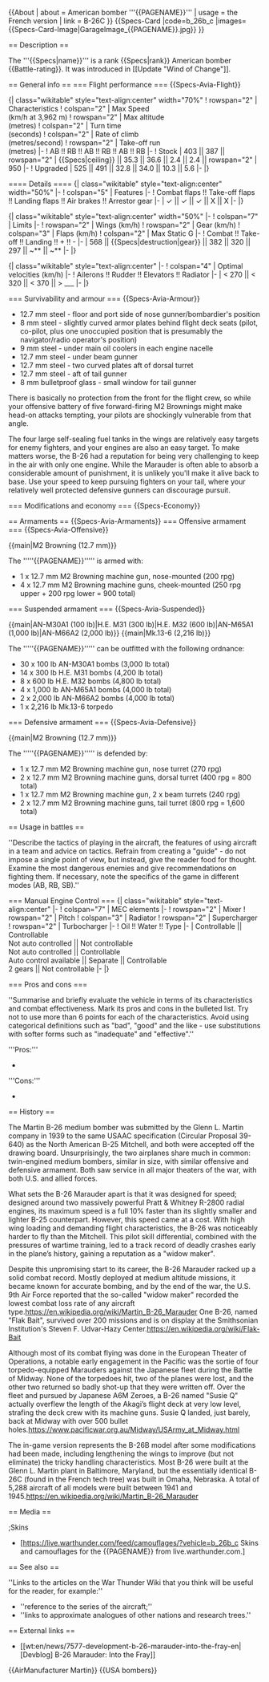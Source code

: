 {{About
| about = American bomber '''{{PAGENAME}}'''
| usage = the French version
| link = B-26C
}}
{{Specs-Card
|code=b_26b_c
|images={{Specs-Card-Image|GarageImage_{{PAGENAME}}.jpg}}
}}

== Description ==

<!-- ''In the description, the first part should be about the history of and the creation and combat usage of the aircraft, as well as its key features. In the second part, tell the reader about the aircraft in the game. Insert a screenshot of the vehicle, so that if the novice player does not remember the vehicle by name, he will immediately understand what kind of vehicle the article is talking about.'' -->

The '''{{Specs|name}}''' is a rank {{Specs|rank}} American bomber {{Battle-rating}}. It was introduced in [[Update "Wind of Change"]].

== General info ==
=== Flight performance ===
{{Specs-Avia-Flight}}

<!-- ''Describe how the aircraft behaves in the air. Speed, manoeuvrability, acceleration and allowable loads - these are the most important characteristics of the vehicle.'' -->

{| class="wikitable" style="text-align:center" width="70%"
! rowspan="2" | Characteristics
! colspan="2" | Max Speed<br>(km/h at 3,962 m)
! rowspan="2" | Max altitude<br>(metres)
! colspan="2" | Turn time<br>(seconds)
! colspan="2" | Rate of climb<br>(metres/second)
! rowspan="2" | Take-off run<br>(metres)
|-
! AB !! RB !! AB !! RB !! AB !! RB
|-
! Stock
| 403 || 387 || rowspan="2" | {{Specs|ceiling}} || 35.3 || 36.6 || 2.4 || 2.4 || rowspan="2" | 950
|-
! Upgraded
| 525 || 491 || 32.8 || 34.0 || 10.3 || 5.6
|-
|}

==== Details ====
{| class="wikitable" style="text-align:center" width="50%"
|-
! colspan="5" | Features
|-
! Combat flaps !! Take-off flaps !! Landing flaps !! Air brakes !! Arrestor gear
|-
| ✓ || ✓ || ✓ || X || X <!-- ✓ -->
|-
|}

{| class="wikitable" style="text-align:center" width="50%"
|-
! colspan="7" | Limits
|-
! rowspan="2" | Wings (km/h)
! rowspan="2" | Gear (km/h)
! colspan="3" | Flaps (km/h)
! colspan="2" | Max Static G
|-
! Combat !! Take-off !! Landing !! + !! -
|-
| 568 <!-- {{Specs|destruction|body}} --> || {{Specs|destruction|gear}} || 382 || 320 || 297 || ~** || ~**
|-
|}

{| class="wikitable" style="text-align:center"
|-
! colspan="4" | Optimal velocities (km/h)
|-
! Ailerons !! Rudder !! Elevators !! Radiator
|-
| < 270 || < 320 || < 370 || > \_\_\_
|-
|}

=== Survivability and armour ===
{{Specs-Avia-Armour}}

<!-- ''Examine the survivability of the aircraft. Note how vulnerable the structure is and how secure the pilot is, whether the fuel tanks are armoured, etc. Describe the armour, if there is any, and also mention the vulnerability of other critical aircraft systems.'' -->

- 12.7 mm steel - floor and port side of nose gunner/bombardier's position
- 8 mm steel - slightly curved armor plates behind flight deck seats (pilot, co-pilot, plus one unoccupied position that is presumably the navigator/radio operator's position)
- 9 mm steel - under main oil coolers in each engine nacelle
- 12.7 mm steel - under beam gunner
- 12.7 mm steel - two curved plates aft of dorsal turret
- 12.7 mm steel - aft of tail gunner
- 8 mm bulletproof glass - small window for tail gunner

There is basically no protection from the front for the flight crew, so while your offensive battery of five forward-firing M2 Brownings might make head-on attacks tempting, your pilots are shockingly vulnerable from that angle.

The four large self-sealing fuel tanks in the wings are relatively easy targets for enemy fighters, and your engines are also an easy target. To make matters worse, the B-26 had a reputation for being very challenging to keep in the air with only one engine. While the Marauder is often able to absorb a considerable amount of punishment, it is unlikely you'll make it alive back to base. Use your speed to keep pursuing fighters on your tail, where your relatively well protected defensive gunners can discourage pursuit.

=== Modifications and economy ===
{{Specs-Economy}}

== Armaments ==
{{Specs-Avia-Armaments}}
=== Offensive armament ===
{{Specs-Avia-Offensive}}

<!-- ''Describe the offensive armament of the aircraft, if any. Describe how effective the cannons and machine guns are in a battle, and also what belts or drums are better to use. If there is no offensive weaponry, delete this subsection.'' -->

{{main|M2 Browning (12.7 mm)}}

The '''''{{PAGENAME}}''''' is armed with:

- 1 x 12.7 mm M2 Browning machine gun, nose-mounted (200 rpg)
- 4 x 12.7 mm M2 Browning machine guns, cheek-mounted (250 rpg upper + 200 rpg lower = 900 total)

=== Suspended armament ===
{{Specs-Avia-Suspended}}

<!-- ''Describe the aircraft's suspended armament: additional cannons under the wings, bombs, rockets and torpedoes. This section is especially important for bombers and attackers. If there is no suspended weaponry remove this subsection.'' -->

{{main|AN-M30A1 (100 lb)|H.E. M31 (300 lb)|H.E. M32 (600 lb)|AN-M65A1 (1,000 lb)|AN-M66A2 (2,000 lb)}}
{{main|Mk.13-6 (2,216 lb)}}

The '''''{{PAGENAME}}''''' can be outfitted with the following ordnance:

- 30 x 100 lb AN-M30A1 bombs (3,000 lb total)
- 14 x 300 lb H.E. M31 bombs (4,200 lb total)
- 8 x 600 lb H.E. M32 bombs (4,800 lb total)
- 4 x 1,000 lb AN-M65A1 bombs (4,000 lb total)
- 2 x 2,000 lb AN-M66A2 bombs (4,000 lb total)
- 1 x 2,216 lb Mk.13-6 torpedo

=== Defensive armament ===
{{Specs-Avia-Defensive}}

<!-- ''Defensive armament with turret machine guns or cannons, crewed by gunners. Examine the number of gunners and what belts or drums are better to use. If defensive weaponry is not available, remove this subsection.'' -->

{{main|M2 Browning (12.7 mm)}}

The '''''{{PAGENAME}}''''' is defended by:

- 1 x 12.7 mm M2 Browning machine gun, nose turret (270 rpg)
- 2 x 12.7 mm M2 Browning machine guns, dorsal turret (400 rpg = 800 total)
- 1 x 12.7 mm M2 Browning machine gun, 2 x beam turrets (240 rpg)
- 2 x 12.7 mm M2 Browning machine guns, tail turret (800 rpg = 1,600 total)

== Usage in battles ==

<!-- ''Describe the tactics of playing in the aircraft, the features of using aircraft in a team and advice on tactics. Refrain from creating a "guide" - do not impose a single point of view, but instead, give the reader food for thought. Examine the most dangerous enemies and give recommendations on fighting them. If necessary, note the specifics of the game in different modes (AB, RB, SB).'' -->

''Describe the tactics of playing in the aircraft, the features of using aircraft in a team and advice on tactics. Refrain from creating a "guide" - do not impose a single point of view, but instead, give the reader food for thought. Examine the most dangerous enemies and give recommendations on fighting them. If necessary, note the specifics of the game in different modes (AB, RB, SB).''

=== Manual Engine Control ===
{| class="wikitable" style="text-align:center"
|-
! colspan="7" | MEC elements
|-
! rowspan="2" | Mixer
! rowspan="2" | Pitch
! colspan="3" | Radiator
! rowspan="2" | Supercharger
! rowspan="2" | Turbocharger
|-
! Oil !! Water !! Type
|-
| Controllable || Controllable<br>Not auto controlled || Not controllable<br>Not auto controlled || Controllable<br>Auto control available || Separate || Controllable<br>2 gears || Not controllable
|-
|}

=== Pros and cons ===

<!-- ''Summarise and briefly evaluate the vehicle in terms of its characteristics and combat effectiveness. Mark its pros and cons in the bulleted list. Try not to use more than 6 points for each of the characteristics. Avoid using categorical definitions such as "bad", "good" and the like - use substitutions with softer forms such as "inadequate" and "effective".'' -->

''Summarise and briefly evaluate the vehicle in terms of its characteristics and combat effectiveness. Mark its pros and cons in the bulleted list. Try not to use more than 6 points for each of the characteristics. Avoid using categorical definitions such as "bad", "good" and the like - use substitutions with softer forms such as "inadequate" and "effective".''

'''Pros:'''

-

'''Cons:'''

-

== History ==

<!-- ''Describe the history of the creation and combat usage of the aircraft in more detail than in the introduction. If the historical reference turns out to be too long, take it to a separate article, taking a link to the article about the vehicle and adding a block "/History" (example: <nowiki>https://wiki.warthunder.com/(Vehicle-name)/History</nowiki>) and add a link to it here using the <code>main</code> template. Be sure to reference text and sources by using <code><nowiki><ref></ref></nowiki></code>, as well as adding them at the end of the article with <code><nowiki><references /></nowiki></code>. This section may also include the vehicle's dev blog entry (if applicable) and the in-game encyclopedia description (under <code><nowiki>=== In-game description ===</nowiki></code>, also if applicable).'' -->

The Martin B-26 medium bomber was submitted by the Glenn L. Martin company in 1939 to the same USAAC specification (Circular Proposal 39-640) as the North American B-25 Mitchell, and both were accepted off the drawing board. Unsurprisingly, the two airplanes share much in common: twin-engined medium bombers, similar in size, with similar offensive and defensive armament. Both saw service in all major theaters of the war, with both U.S. and allied forces.

What sets the B-26 Marauder apart is that it was designed for speed; designed around two massively powerful Pratt & Whitney R-2800 radial engines, its maximum speed is a full 10% faster than its slightly smaller and lighter B-25 counterpart. However, this speed came at a cost. With high wing loading and demanding flight characteristics, the B-26 was noticeably harder to fly than the Mitchell. This pilot skill differential, combined with the pressures of wartime training, led to a track record of deadly crashes early in the plane’s history, gaining a reputation as a "widow maker".

Despite this unpromising start to its career, the B-26 Marauder racked up a solid combat record. Mostly deployed at medium altitude missions, it became known for accurate bombing, and by the end of the war, the U.S. 9th Air Force reported that the so-called "widow maker" recorded the lowest combat loss rate of any aircraft type.<ref>https://en.wikipedia.org/wiki/Martin_B-26_Marauder</ref> One B-26, named "Flak Bait", survived over 200 missions and is on display at the Smithsonian Institution's Steven F. Udvar-Hazy Center.<ref>https://en.wikipedia.org/wiki/Flak-Bait</ref>

Although most of its combat flying was done in the European Theater of Operations, a notable early engagement in the Pacific was the sortie of four torpedo-equipped Marauders against the Japanese fleet during the Battle of Midway. None of the torpedoes hit, two of the planes were lost, and the other two returned so badly shot-up that they were written off. Over the fleet and pursued by Japanese A6M Zeroes, a B-26 named "Susie Q" actually overflew the length of the Akagi’s flight deck at very low level, strafing the deck crew with its machine guns. Susie Q landed, just barely, back at Midway with over 500 bullet holes.<ref>https://www.pacificwar.org.au/Midway/USArmy_at_Midway.html</ref>

The in-game version represents the B-26B model after some modifications had been made, including lengthening the wings to improve (but not eliminate) the tricky handling characteristics. Most B-26 were built at the Glenn L. Martin plant in Baltimore, Maryland, but the essentially identical B-26C (found in the French tech tree) was built in Omaha, Nebraska. A total of 5,288 aircraft of all models were built between 1941 and 1945.<ref>https://en.wikipedia.org/wiki/Martin_B-26_Marauder</ref>

== Media ==

<!-- ''Excellent additions to the article would be video guides, screenshots from the game, and photos.'' -->

;Skins

- [https://live.warthunder.com/feed/camouflages/?vehicle=b_26b_c Skins and camouflages for the {{PAGENAME}} from live.warthunder.com.]

== See also ==

<!-- ''Links to the articles on the War Thunder Wiki that you think will be useful for the reader, for example:''
* ''reference to the series of the aircraft;''
* ''links to approximate analogues of other nations and research trees.'' -->

''Links to the articles on the War Thunder Wiki that you think will be useful for the reader, for example:''

- ''reference to the series of the aircraft;''
- ''links to approximate analogues of other nations and research trees.''

== External links ==

<!-- ''Paste links to sources and external resources, such as:''
* ''topic on the official game forum;''
* ''other literature.'' -->

- [[wt:en/news/7577-development-b-26-marauder-into-the-fray-en|[Devblog] B-26 Marauder: Into the Fray]]

{{AirManufacturer Martin}}
{{USA bombers}}
<references />
